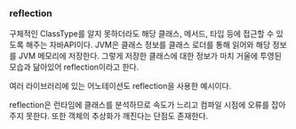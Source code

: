 ### reflection 
구체적인 ClassType를 알지 못하더라도 해당 클래스, 메서드, 타입 등에 접근할 수 있도록 해주는 자바API이다.
JVM은 클래스 정보를 클래스 로더를 통해 읽어와 해당 정보를 JVM 메모리에 저장한다.
그렇게 저장한 클래스에 대한 정보가 마치 거울에 투영된 모습과 닮아있어 reflection이라고 한다.

여러 라이브러리에 있는 어노테이션도 reflection을 사용한 예시이다.

reflection은 런타임에 클래스를 분석하므로 속도가 느리고 컴파일 시점에 오류를 잡아주지 못한다. 또한 객체의 추상화가 깨진다는 단점도 존재한다.